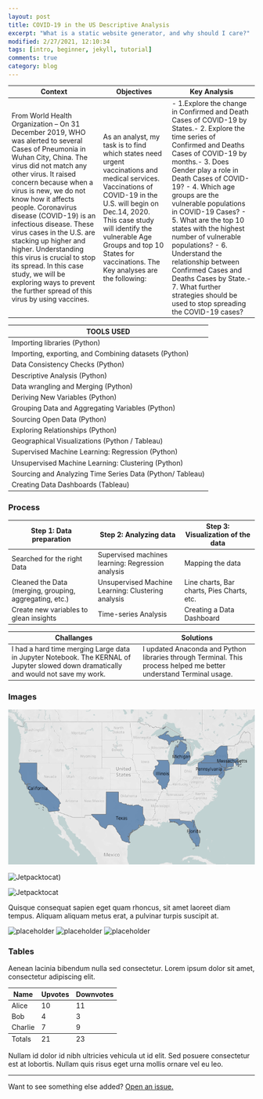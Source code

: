 ```yaml
---
layout: post
title: COVID-19 in the US Descriptive Analysis
excerpt: "What is a static website generator, and why should I care?"
modified: 2/27/2021, 12:10:34
tags: [intro, beginner, jekyll, tutorial]
comments: true
category: blog
---
```


Context | Objectives  | Key Analysis
------------ | -------------  | ------------- 
From World Health Organization – On 31 December 2019, WHO was alerted to several Cases of Pneumonia in Wuhan City, China. The virus did not match any other virus. It raised concern because when a virus is new, we do not know how it affects people. Coronavirus disease (COVID-19) is an infectious disease. These virus cases in the U.S. are stacking up higher and higher. Understanding this virus is crucial to stop its spread. In this case study, we will be exploring ways to prevent the further spread of this virus by using vaccines.  | As an analyst, my task is to find which states need urgent vaccinations and medical services. Vaccinations of COVID-19 in the U.S. will begin on Dec.14, 2020. This case study will identify the vulnerable Age Groups and top 10 States for vaccinations. The Key analyses are the following:|- 1.Explore the change in Confirmed and Death Cases of COVID-19 by States.- 2. Explore the time series of Confirmed and Deaths Cases of COVID-19 by months.- 3. Does Gender play a role in Death Cases of COVID-19? - 4. Which age groups are the vulnerable populations in COVID-19 Cases? - 5. What are the top 10 states with the highest number of vulnerable populations? - 6. Understand the relationship between Confirmed Cases and Deaths Cases by State.- 7. What further strategies should be used to stop spreading the COVID-19 cases?


TOOLS USED | 
------------ | 
Importing libraries (Python) |
Importing, exporting, and Combining datasets (Python) |
Data Consistency Checks (Python) |
Descriptive Analysis (Python) |
Data wrangling and Merging (Python) |
Deriving New Variables (Python) |
Grouping Data and Aggregating Variables (Python) |
Sourcing Open Data (Python) |
Exploring Relationships (Python) |
Geographical Visualizations (Python / Tableau) |
Supervised Machine Learning: Regression (Python) |
Unsupervised Machine Learning: Clustering (Python) |
Sourcing and Analyzing Time Series Data (Python/ Tableau) |
Creating Data Dashboards (Tableau) |


### Process

Step 1: Data preparation | Step 2: Analyzing data | Step 3: Visualization of the data 
------------ | ------------- | -------------|
Searched for the right Data| Supervised machines learning: Regression analysis| Mapping the data|
Cleaned the Data (merging, grouping, aggregating, etc.) | Unsupervised Machine Learning: Clustering analysis |Line charts, Bar charts, Pies Charts, etc.|
Create new variables to glean insights | Time-series Analysis | Creating a Data Dashboard |

Challanges | Solutions
------------ | -------------
I had a hard time merging Large data in Jupyter Notebook. The KERNAL of Jupyter slowed down dramatically and would not save my work.| I updated Anaconda and Python libraries through Terminal. This process helped me better understand Terminal usage. 




### Images

![](images/Top10_states.png)




![Jetpacktocat](https://octodex.github.com/images/bio-photo.jpg))


![Jetpacktocat](https://octodex.github.com/images/jetpacktocat.png)


Quisque consequat sapien eget quam rhoncus, sit amet laoreet diam tempus. Aliquam aliquam metus erat, a pulvinar turpis suscipit at.

![placeholder](http://placehold.it/800x400 "Large example image")
![placeholder](http://placehold.it/400x200 "Medium example image")
![placeholder](http://placehold.it/200x200 "Small example image")

### Tables

Aenean lacinia bibendum nulla sed consectetur. Lorem ipsum dolor sit amet, consectetur adipiscing elit.

<table>
  <thead>
    <tr>
      <th>Name</th>
      <th>Upvotes</th>
      <th>Downvotes</th>
    </tr>
  </thead>
  <tfoot>
    <tr>
      <td>Totals</td>
      <td>21</td>
      <td>23</td>
    </tr>
  </tfoot>
  <tbody>
    <tr>
      <td>Alice</td>
      <td>10</td>
      <td>11</td>
    </tr>
    <tr>
      <td>Bob</td>
      <td>4</td>
      <td>3</td>
    </tr>
    <tr>
      <td>Charlie</td>
      <td>7</td>
      <td>9</td>
    </tr>
  </tbody>
</table>

Nullam id dolor id nibh ultricies vehicula ut id elit. Sed posuere consectetur est at lobortis. Nullam quis risus eget urna mollis ornare vel eu leo.

-----

Want to see something else added? <a href="https://github.com/poole/poole/issues/new">Open an issue.</a>








